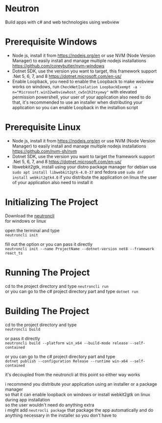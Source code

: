 ﻿# Neutron
Build apps with c# and web technologies using webview

# Prerequisite Windows
- Node js, install it from https://nodejs.org/en or use NVM (Node Version Manager) to easily install and manage multiple nodejs installations https://github.com/coreybutler/nvm-windows
- Dotnet SDK, use the version you want to target, this framework support .Net 5, 6, 7, and 8 https://dotnet.microsoft.com/en-us/
- Enable Loopback, you need to enable the Loopback to make webview works on windows, run `CheckNetIsolation LoopbackExempt -a -n="Microsoft.win32webviewhost_cw5n1h2txyewy"` with elevated permission powershell, your user of your application also need to do that, it's recommended to use an installer when distributing your application so you can enable Loopback in the installion script 

# Prerequisite Linux
- Node js, install it from https://nodejs.org/en or use NVM (Node Version Manager) to easily install and manage multiple nodejs installations https://github.com/nvm-sh/nvm
- Dotnet SDK, use the version you want to target the framework support .Net 5, 6, 7, and 8 https://dotnet.microsoft.com/en-us/
- libwebkit2gtk, install using your distro package manager for debian use `sudo apt install libwebkit2gtk-4.0-37` and fedora use `sudo dnf install webkit2gtk4.0` if you distribute the application on linux the user of your application also need to install it

# Initializing The Project
Download the [neutroncli](https://github.com/annasajkh/Neutron/releases) <br/>
for windows or linux<br/>

open the terminal and type<br/>
```neutroncli init```<br/>

fill out the option or you can pass it directly<br/>
```neutroncli init --name ProjectName --dotnet-version net8 --framework react_ts```<br/>

# Running The Project
cd to the project directory and type `neutroncli run`<br/>
or you can go to the c# project directory part and type `dotnet run`<br/>

# Building The Project
cd to the project directory and type <br/>
```neutroncli build```<br/>

or pass it directly <br/>
```neutroncli build --platform win_x64 --build-mode release --self-contained```<br/>

or you can go to the c# project directory part and type<br/>
```dotnet publish --configuration Release --runtime win-x64 --self-contained```<br/>

it's decoupled from the neutroncli at this point so either way works

i recommend you distribute your application using an installer or a package manager<br/>
so that it can enable loopback on windows or install webkit2gtk on linux during app installation<br/>
so the user wouldn't need do anything extra<br/>
i might add `neutrocli package` that package the app automatically and do anything necessary in the installer so you don't have to
